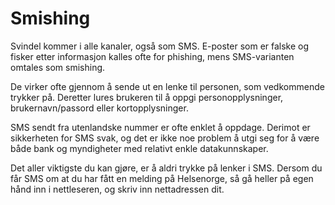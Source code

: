 # Smishing

Svindel kommer i alle kanaler, også som SMS. E-poster som er falske og fisker etter informasjon kalles ofte for phishing, mens SMS-varianten omtales som smishing.

De virker ofte gjennom å sende ut en lenke til personen, som vedkommende trykker på. Deretter lures brukeren til å oppgi personopplysninger, brukernavn/passord eller kortopplysninger.

SMS sendt fra utenlandske nummer er ofte enklet å oppdage. Derimot er sikkerheten for SMS svak, og det er ikke noe problem å utgi seg for å være både bank og myndigheter med relativt enkle datakunnskaper.

Det aller viktigste du kan gjøre, er å aldri trykke på lenker i SMS. Dersom du får SMS om at du har fått en melding på Helsenorge, så gå heller på egen hånd inn i nettleseren, og skriv inn nettadressen dit.
